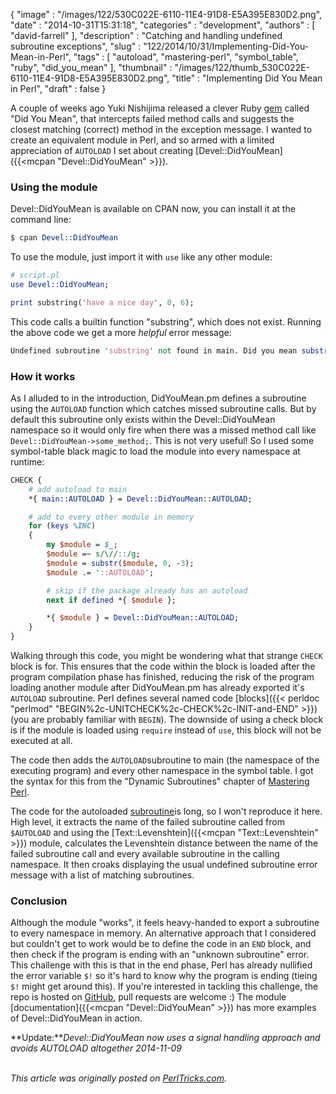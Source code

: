 {
   "image" : "/images/122/530C022E-6110-11E4-91D8-E5A395E830D2.png",
   "date" : "2014-10-31T15:31:18",
   "categories" : "development",
   "authors" : [
      "david-farrell"
   ],
   "description" : "Catching and handling undefined subroutine exceptions",
   "slug" : "122/2014/10/31/Implementing-Did-You-Mean-in-Perl",
   "tags" : [
      "autoload",
      "mastering-perl",
      "symbol_table",
      "ruby",
      "did_you_mean"
   ],
   "thumbnail" : "/images/122/thumb_530C022E-6110-11E4-91D8-E5A395E830D2.png",
   "title" : "Implementing Did You Mean in Perl",
   "draft" : false
}


A couple of weeks ago Yuki Nishijima released a clever Ruby [gem](http://www.yukinishijima.net/2014/10/21/did-you-mean-experience-in-ruby.html) called "Did You Mean", that intercepts failed method calls and suggests the closest matching (correct) method in the exception message. I wanted to create an equivalent module in Perl, and so armed with a limited appreciation of `AUTOLOAD` I set about creating [Devel::DidYouMean]({{<mcpan "Devel::DidYouMean" >}}).

### Using the module

Devel::DidYouMean is available on CPAN now, you can install it at the command line:

```perl
$ cpan Devel::DidYouMean
```

To use the module, just import it with `use` like any other module:

```perl
# script.pl
use Devel::DidYouMean;

print substring('have a nice day', 0, 6);
```

This code calls a builtin function "substring", which does not exist. Running the above code we get a more *helpful* error message:

```perl
Undefined subroutine 'substring' not found in main. Did you mean substr? at script.pl line 4.
```

### How it works

As I alluded to in the introduction, DidYouMean.pm defines a subroutine using the `AUTOLOAD` function which catches missed subroutine calls. But by default this subroutine only exists within the Devel::DidYouMean namespace so it would only fire when there was a missed method call like `Devel::DidYouMean->some_method;`. This is not very useful! So I used some symbol-table black magic to load the module into every namespace at runtime:

```perl
CHECK {
    # add autoload to main
    *{ main::AUTOLOAD } = Devel::DidYouMean::AUTOLOAD;

    # add to every other module in memory
    for (keys %INC)
    {
        my $module = $_;
        $module =~ s/\//::/g;
        $module = substr($module, 0, -3);
        $module .= '::AUTOLOAD';

        # skip if the package already has an autoload
        next if defined *{ $module };

        *{ $module } = Devel::DidYouMean::AUTOLOAD;
    }
}
```

Walking through this code, you might be wondering what that strange `CHECK` block is for. This ensures that the code within the block is loaded after the program compilation phase has finished, reducing the risk of the program loading another module after DidYouMean.pm has already exported it's `AUTOLOAD` subroutine. Perl defines several named code [blocks]({{< perldoc "perlmod" "BEGIN%2c-UNITCHECK%2c-CHECK%2c-INIT-and-END" >}}) (you are probably familiar with `BEGIN`). The downside of using a check block is if the module is loaded using `require` instead of `use`, this block will not be executed at all.

The code then adds the `AUTOLOAD`subroutine to main (the namespace of the executing program) and every other namespace in the symbol table. I got the syntax for this from the "Dynamic Subroutines" chapter of [Mastering Perl](http://shop.oreilly.com/product/0636920012702.do).

The code for the autoloaded [subroutine](https://github.com/sillymoose/Devel-DidYouMean/blob/master/lib/Devel/DidYouMean.pm#L97)is long, so I won't reproduce it here. High level, it extracts the name of the failed subroutine called from `$AUTOLOAD` and using the [Text::Levenshtein]({{<mcpan "Text::Levenshtein" >}}) module, calculates the Levenshtein distance between the name of the failed subroutine call and every available subroutine in the calling namespace. It then croaks displaying the usual undefined subroutine error message with a list of matching subroutines.

### Conclusion

Although the module "works", it feels heavy-handed to export a subroutine to every namespace in memory. An alternative approach that I considered but couldn't get to work would be to define the code in an `END` block, and then check if the program is ending with an "unknown subroutine" error. This challenge with this is that in the end phase, Perl has already nullified the error variable `$!` so it's hard to know why the program is ending (tieing `$!` might get around this). If you're interested in tackling this challenge, the repo is hosted on [GitHub](https://github.com/sillymoose/Devel-DidYouMean), pull requests are welcome :) The module [documentation]({{<mcpan "Devel::DidYouMean" >}}) has more examples of Devel::DidYouMean in action.

**Update:***Devel::DidYouMean now uses a signal handling approach and avoids AUTOLOAD altogether 2014-11-09*

\
*This article was originally posted on [PerlTricks.com](http://perltricks.com).*
